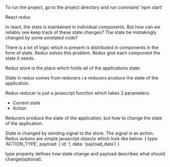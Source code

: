 To run the project, go to the project directory and run command 'npm start'

React redux

In react, the state is maintained in individual components. But how can we reliably see keep track of these state changes? The state be mistakingly changed by some unrelated code?

There is a lot of logic which is present is distributed in components in the form of state. Redux solves this problem. Redux give each component the state it needs.

Redux store is the place which holds all of the applications state.

State in redux comes from reducers i.e reducers produce the state of the application.

Redux reducer is just a javascript function which takes 2 parameters:

- Current state
- Action

Reducers produce the state of the application, but how to change the state of the application.

State is changed by sending signal to the store. The signal is an action. Redux actions are simple javascript objects which look like below:
{
	type: 	‘ACTION_TYPE’,
	payload: 	{ id: 1,  data: ‘payload_data’}
}

type property defines how state change and payload describes what should change(optional).
